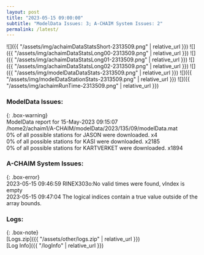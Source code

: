 ```yaml
---
layout: post
title: "2023-05-15 09:00:00"
subtitle: "ModelData Issues: 3; A-CHAIM System Issues: 2"
permalink: /latest/
---
```


![]({{ "/assets/img/achaimDataStatsShort-2313509.png" | relative_url }})
![]({{ "/assets/img/achaimDataStatsLong00-2313509.png" | relative_url }})
![]({{ "/assets/img/achaimDataStatsLong01-2313509.png" | relative_url }})
![]({{ "/assets/img/achaimDataStatsLong02-2313509.png" | relative_url }})
![]({{ "/assets/img/modelDataDataStats-2313509.png" | relative_url }})
![]({{ "/assets/img/modelDataStationStats-2313509.png" | relative_url }})
![]({{ "/assets/img/achaimRunTime-2313509.png" | relative_url }})


### ModelData Issues:  
  
{: .box-warning}  
 ModelData report for 15-May-2023 09:15:07   
 /home2/achaim1/A-CHAIM/modelData/2023/135/09/modelData.mat   
 0% of all possible stations for JASON were downloaded. x4   
 0% of all possible stations for KASI were downloaded. x2185   
 0% of all possible stations for KARTVERKET were downloaded. x1894   
  
### A-CHAIM System Issues:  
  
{: .box-error}  
2023-05-15 09:46:59 RINEX303o:No valid times were found, vIndex is empty  
2023-05-15 09:47:04 The logical indices contain a true value outside of the array bounds.  

### Logs:  
  
{: .box-note}  
[Logs.zip]({{ "/assets/other/logs.zip" | relative_url }})  
[Log Info]({{ "/logInfo" | relative_url }})  
